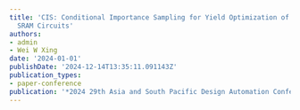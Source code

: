 ```yaml
---
title: 'CIS: Conditional Importance Sampling for Yield Optimization of Analog and
  SRAM Circuits'
authors:
- admin
- Wei W Xing
date: '2024-01-01'
publishDate: '2024-12-14T13:35:11.091143Z'
publication_types:
- paper-conference
publication: '*2024 29th Asia and South Pacific Design Automation Conference (ASP-DAC)*'
---
```

